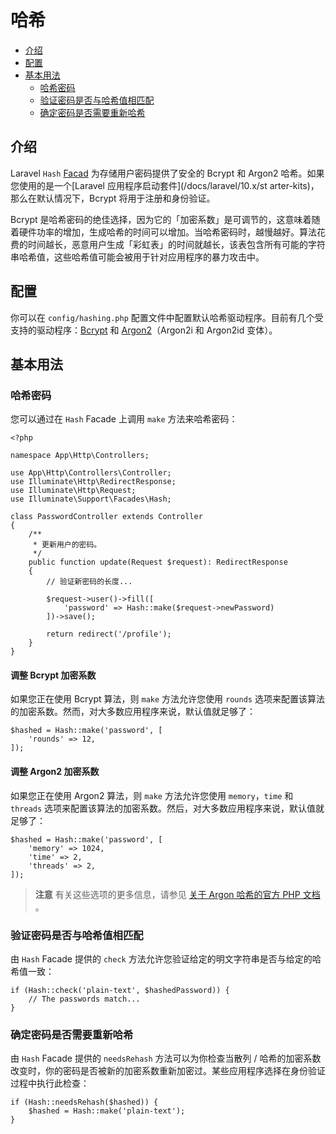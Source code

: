 # 哈希

- [介绍](#introduction)
- [配置](#configuration)
- [基本用法](#basic-usage)
    - [哈希密码](#hashing-passwords)
    - [验证密码是否与哈希值相匹配](#verifying-that-a-password-matches-a-hash)
    - [确定密码是否需要重新哈希](#determining-if-a-password-needs-to-be-rehashed)

<a name="introduction"></a>

## 介绍

Laravel `Hash` [Facad](/docs/laravel/10.x/facades) 为存储用户密码提供了安全的 Bcrypt 和 Argon2 哈希。如果您使用的是一个[Laravel 应用程序启动套件](/docs/laravel/10.x/st arter-kits)，那么在默认情况下，Bcrypt 将用于注册和身份验证。

Bcrypt 是哈希密码的绝佳选择，因为它的「加密系数」是可调节的，这意味着随着硬件功率的增加，生成哈希的时间可以增加。当哈希密码时，越慢越好。算法花费的时间越长，恶意用户生成「彩虹表」的时间就越长，该表包含所有可能的字符串哈希值，这些哈希值可能会被用于针对应用程序的暴力攻击中。

<a name="configuration"></a>

## 配置

你可以在 `config/hashing.php` 配置文件中配置默认哈希驱动程序。目前有几个受支持的驱动程序：[Bcrypt](https://en.wikipedia.org/wiki/Bcrypt) 和 [Argon2](https://en.wikipedia.org/wiki/Argon2)（Argon2i 和 Argon2id 变体）。

<a name="basic-usage"></a>

## 基本用法

<a name="hashing-passwords"></a>

### 哈希密码

您可以通过在 `Hash` Facade 上调用 `make` 方法来哈希密码：

```
<?php

namespace App\Http\Controllers;

use App\Http\Controllers\Controller;
use Illuminate\Http\RedirectResponse;
use Illuminate\Http\Request;
use Illuminate\Support\Facades\Hash;

class PasswordController extends Controller
{
    /**
     * 更新用户的密码。
     */
    public function update(Request $request): RedirectResponse
    {
        // 验证新密码的长度...

        $request->user()->fill([
            'password' => Hash::make($request->newPassword)
        ])->save();

        return redirect('/profile');
    }
}
```

<a name="adjusting-the-bcrypt-work-factor"></a>

#### 调整 Bcrypt 加密系数

如果您正在使用 Bcrypt 算法，则 `make` 方法允许您使用 `rounds` 选项来配置该算法的加密系数。然而，对大多数应用程序来说，默认值就足够了：

```
$hashed = Hash::make('password', [
    'rounds' => 12,
]);

```

<a name="adjusting-the-argon2-work-factor"></a>

#### 调整 Argon2 加密系数

如果您正在使用 Argon2 算法，则 `make` 方法允许您使用 `memory`，`time` 和 `threads` 选项来配置该算法的加密系数。然后，对大多数应用程序来说，默认值就足够了：

```
$hashed = Hash::make('password', [
    'memory' => 1024,
    'time' => 2,
    'threads' => 2,
]);

```

> **注意**
> 有关这些选项的更多信息，请参见 [关于 Argon 哈希的官方 PHP 文档](https://secure.php.net/manual/en/function.password-hash.php) 。

<a name="verifying-that-a-password-matches-a-hash"></a>

### 验证密码是否与哈希值相匹配

由 `Hash` Facade 提供的 `check` 方法允许您验证给定的明文字符串是否与给定的哈希值一致：

```
if (Hash::check('plain-text', $hashedPassword)) {
    // The passwords match...
}

```

<a name="determining-if-a-password-needs-to-be-rehashed"></a>

### 确定密码是否需要重新哈希

由 `Hash` Facade 提供的 `needsRehash` 方法可以为你检查当散列 / 哈希的加密系数改变时，你的密码是否被新的加密系数重新加密过。某些应用程序选择在身份验证过程中执行此检查：

```
if (Hash::needsRehash($hashed)) {
    $hashed = Hash::make('plain-text');
}
```